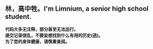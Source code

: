 ## 林，高中牲。I'm Limnium, a senior high school student.

**代码大多无注释，部分甚至无法运行。<br>提交记录很乱，不要妄想找到什么有用的历史(逃)。<br>为了您的身体健康，请慎重查阅。<br>**
